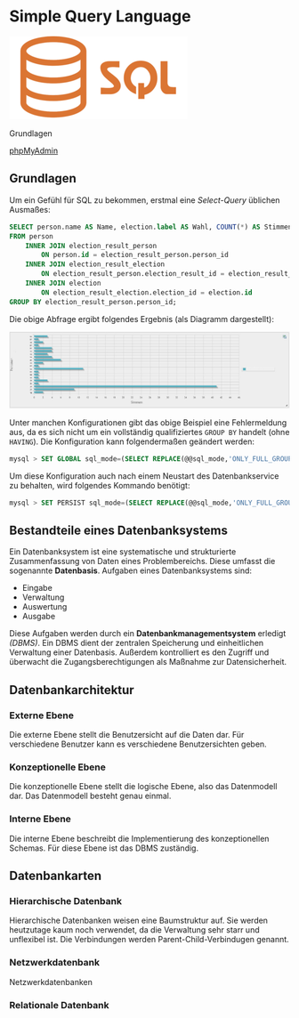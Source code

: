 # Simple Query Language

![sql-logo](/docs/img/Sql_data_base_with_logo.png)

Grundlagen

<a class="pf-v5-c-button pf-m-control pf-m-small" href="https://it.treptowkolleg.de/admin" target="_blank">phpMyAdmin</a>

## Grundlagen

Um ein Gefühl für SQL zu bekommen, erstmal eine *Select-Query* üblichen Ausmaßes:
`````sql
SELECT person.name AS Name, election.label AS Wahl, COUNT(*) AS Stimmen
FROM person
    INNER JOIN election_result_person
        ON person.id = election_result_person.person_id
    INNER JOIN election_result_election
        ON election_result_person.election_result_id = election_result_election.election_result_id
    INNER JOIN election
        ON election_result_election.election_id = election.id
GROUP BY election_result_person.person_id;
`````

Die obige Abfrage ergibt folgendes Ergebnis (als Diagramm dargestellt):

![Diagramm](/docs/img/diagramm.jpg)

Unter manchen Konfigurationen gibt das obige Beispiel eine Fehlermeldung aus, da es
sich nicht um ein vollständig qualifiziertes ``GROUP BY`` handelt (ohne ``HAVING``). Die Konfiguration
kann folgendermaßen geändert werden:

````sql
mysql > SET GLOBAL sql_mode=(SELECT REPLACE(@@sql_mode,'ONLY_FULL_GROUP_BY',''));
````

Um diese Konfiguration auch nach einem Neustart des Datenbankservice zu behalten,
wird folgendes Kommando benötigt:

````sql
mysql > SET PERSIST sql_mode=(SELECT REPLACE(@@sql_mode,'ONLY_FULL_GROUP_BY',''));
````

## Bestandteile eines Datenbanksystems

Ein Datenbanksystem ist eine systematische und strukturierte Zusammenfassung von Daten eines Problembereichs. Diese umfasst die sogenannte **Datenbasis**. Aufgaben eines Datenbanksystems sind:

- Eingabe
- Verwaltung
- Auswertung
- Ausgabe

Diese Aufgaben werden durch ein **Datenbankmanagementsystem** erledigt *(DBMS)*.
Ein DBMS dient der zentralen Speicherung und einheitlichen Verwaltung einer Datenbasis. Außerdem kontrolliert es den Zugriff und überwacht die Zugangsberechtigungen als Maßnahme zur Datensicherheit.

## Datenbankarchitektur

### Externe Ebene

Die externe Ebene stellt die Benutzersicht auf die Daten dar. Für verschiedene Benutzer kann es verschiedene Benutzersichten geben.

### Konzeptionelle Ebene

Die konzeptionelle Ebene stellt die logische Ebene, also das Datenmodell dar. Das Datenmodell besteht genau einmal.

### Interne Ebene

Die interne Ebene beschreibt die Implementierung des konzeptionellen Schemas. Für diese Ebene ist das DBMS zuständig.

## Datenbankarten

### Hierarchische Datenbank

Hierarchische Datenbanken weisen eine Baumstruktur auf. Sie werden heutzutage kaum noch verwendet, da die Verwaltung sehr starr und unflexibel ist. Die Verbindungen werden Parent-Child-Verbindugen genannt.

### Netzwerkdatenbank

Netzwerkdatenbanken

### Relationale Datenbank